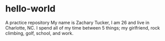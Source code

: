 # hello-world
A practice repository
My name is Zachary Tucker, I am 26 and live in Charlotte, NC. I spend all of my time between 5 things; my girlfriend, rock climbing, golf, school, and work. 

